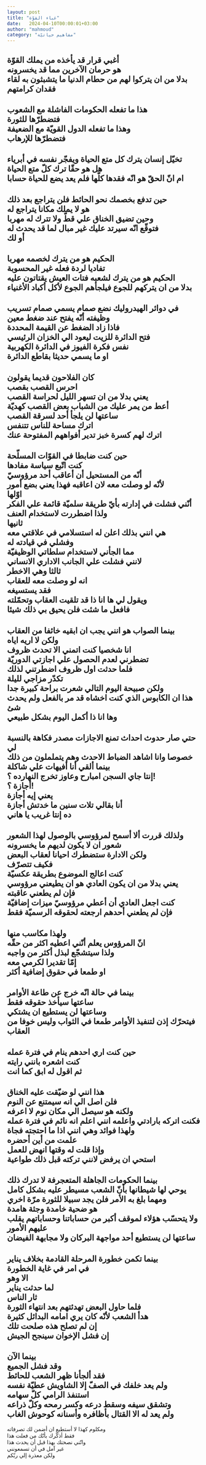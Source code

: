 ```yaml
---
layout: post
title: "غباء القوّة"
date:   2024-04-10T00:00:01+03:00
author: "mahmoud"
category: "مفاهيم حياتيّة"
---
```



أغبي قرار قد يأخذه من يملك القوّة  
هو حرمان الآخرين مما قد يخسرونه  
بدلا من ان يتركوا لهم من حطام الدنيا ما يتشبثون به لقاء
فقدان كرامتهم  
---------------  
هذا ما تفعله الحكومات الفاشلة مع الشعوب  
فتضطرّها للثورة  
وهذا ما تفعله الدول القويّة مع الضعيفة  
فتضطرّها للإرهاب  
------------  
تخيّل إنسان يترك كل متع الحياة ويفجّر نفسه في
أبرياء  
هل هو حقّا ترك كلّ متع الحياة  
ام انّ الحقّ هو انّه فقدها كلّها فلم يعد يضع للحياة
حسابا  
---------------  
حين تدفع بخصمك نحو الحائط فلن يتراجع بعد ذلك  
هو لا يملك مكانا يتراجع له  
وحين تضيق الخناق علي قطّ ولا تترك له مهربا  
فتوقّع انّه سيرتد عليك غير مبال لما قد يحدث له  
أو لك  
-------------  
الحكيم هو من يترك لخصمه مهربا  
تفاديا لردة فعله غير المحسوبة  
الحكيم هو من يترك لشعبه فتات العيش يقتاتون عليه  
بدلا من ان يتركهم للجوع فيلجأهم الجوع لأكل أكباد
الأغنياء  
----------------  
في دوائر الهيدروليك نضع صمام يسمي صمام تسريب  
وظيفته أنّه يفتح عند ضغط معين  
فاذا زاد الضغط عن القيمة المحددة  
فتح الدائرة للزيت ليعود الي الخزان الرئيسي  
نفس فكرة الفيوز في الدائرة الكهربية  
او ما يسمي حديثا بقاطع الدائرة  
----------------  
كان الفلاحون قديما يقولون  
احرس القصب بقصب  
يعني بدلا من ان تسهر الليل لحراسة القصب  
أعط من يمر عليك من الشباب بعض القصب كهديّة  
ساعتها لن يلجأ أحد لسرقة القصب  
اترك مساحة للناس تتنفس  
اترك لهم كسرة خبز تدير أفواههم المفتوحة عنك  
---------------  
حين كنت ضابطا في القوّات المسلّحة  
كنت اتّبع سياسة مفادها  
أنّه من المستحيل أن أعاقب أحد مرؤوسيّ  
لأنّه لو وصلت معه لان اعاقبه فهذا يعني بضع أمور  
اوّلها  
أنّني فشلت في إدارته بأيّ طريقة سلميّة قائمة علي
الفكر  
ولذا اضطررت لاستخدام العنف  
ثانيها  
هي انني بذلك اعلن له استسلامي في علاقتي معه  
وفشلي في قيادته له  
مما الجأني لاستخدام سلطاتي الوظيفيّة  
لانني فشلت علي الجانب الاداري الانساني  
ثالثا وهي الاخطر  
انه لو وصلت معه للعقاب  
فقد يستسيغه  
ويقول لي ها انا ذا قد تلقيت العقاب وتحمّلته  
فافعل ما شئت فلن يحيق بي ذلك شيئا  
-----------  
بينما الصواب هو انني يجب ان ابقيه خائفا من
العقاب  
ولكن لا اريه اياه  
انا شخصيا كنت اتمني الا تحدث ظروف  
تضطرني لعدم الحصول علي اجازتي الدوريّة  
فلما حدثت اول ظروف اضطرتني لذلك  
تكدّر مزاجي لليلة  
ولكن صبيحة اليوم التالي شعرت براحة كبيرة جدا  
هذا ان الكابوس الذي كنت اخشاه قد مر بالفعل ولم يحدث
شئ  
وها انا ذا أكمل اليوم بشكل طبيعي  
------------  
حتي صار حدوث احداث تمنع الاجازات مصدر فكاهة بالنسبة
لي  
خصوصا وانا اشاهد الضباط الاحدث وهم يتململون من
ذلك  
بينما ألقي أنا أفيهات علي شاكلة  
إنتا جاي السجن امبارح وعاوز تخرج النهارده ؟!  
أجازة ؟!  
يعني إيه أجازة  
أنا بقالي تلات سنين ما خدتش أجازة  
ده إنتا غريب يا هاني  
------------  
ولذلك قررت ألا أسمح لمرؤوسي بالوصول لهذا الشعور  
شعور ان لا يكون لديهم ما يخسرونه  
ولكن الادارة ستضطرك احيانا لعقاب البعض  
فكيف تتصرّف  
كنت اعالج الموضوع بطريقة عكسيّة  
يعني بدلا من ان يكون العادي هو ان يطيعني مرؤوسي  
فإن لم يطعني عاقبته  
كنت اجعل العادي أن أعطي مرؤوسيّ ميزات إضافيّة  
فإن لم يطعني أحدهم ارجعته لحقوقه الرسميّة فقط  
------------  
ولهذا مكاسب منها  
انّ المرؤوس يعلم أنّني اعطيه اكثر من حقّه  
ولذا سيتشجّع لبذل أكثر من واجبه  
إمّا تقديرا لكرمي معه  
او طمعا في حقوق إضافية أكثر  
----------  
بينما في حالة انّه خرج عن طاعة الأوامر  
ساعتها سيأخذ حقوقه فقط  
وساعتها لن يستطيع ان يشتكي  
فيتحرّك إذن لتنفيذ الأوامر طمعا في الثواب وليس خوفا من
العقاب  
-------------  
حين كنت اري احدهم ينام في فترة عمله  
كنت اشعره بانني رايته  
ثم اقول له ابق كما انت  
--------------  
هذا انني لو ضيّقت عليه الخناق  
فلن اصل الي انه سيمتنع عن النوم  
ولكنه هو سيصل الي مكان نوم لا اعرفه  
فكنت اتركه بارادتي واعلمه انني اعلم انه نائم في فترة
عمله  
ولهذا فوائد وهي انني اذا ما احتجته فجاة  
علمت من أين أحضره  
وإذا قلت له وقتها انهض للعمل  
استحي ان يرفض لانني تركته قبل ذلك طواعية  
---------------  
بينما الحكومات الجاهلة المتعجرفة لا تدرك ذلك  
يوحي لها شيطانها بأنّ الشعب مسيطر عليه بشكل كامل  
ومهما بلغ به الأمر فلن يجد سبيلا للثورة مرّة
اخري  
هو ضحية خامدة وجثة هامدة  
ولا يتحسّب هؤلاء لموقف أكبر من حساباتنا وحساباتهم يقلب
عليهم الأمور  
ساعتها لن يستطيع أحد مواجهة البركان ولا مجابهة
الفيضان  
--------------  
بينما تكمن خطورة المرحلة القادمة بخلاف يناير  
في امر في غاية الخطورة  
الا وهو  
لما حدثت يناير  
ثار الناس  
فلما حاول البعض تهدئتهم بعد انتهاء الثورة  
هدأ الشعب لأنّه كان يري امامه البدائل كثيرة  
إن لم تصلح هذه صلحت تلك  
إن فشل الإخوان سينجح الجيش  
-------------  
بينما الآن  
وقد فشل الجميع  
فقد ألجأنا ظهر الشعب للحائط  
ولم يعد خلفك في الصفّ إلا الشاويش عطيّة نفسه  
استنفذ الرامي كلّ سهامه  
وتشقق سيفه وسقط درعه وكسر رمحه وكلّ ذراعه  
ولم يعد له الا القتال بأظافره وأسنانه كوحوش
الغاب  
------------  
ومكلوم كهذا لا أستطيع ان أضمن لك تصرفاته  
فقط أذكّرك بأنّك من فعلت هذا  
وانّني نصحتك بهذا قبل أن يحدث هذا  
غير آمل في أن تسمعونني  
ولكن معذرة إلي ربّكم
